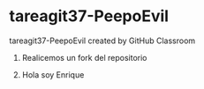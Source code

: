 # tareagit37-PeepoEvil
tareagit37-PeepoEvil created by GitHub Classroom

1. Realicemos un fork del repositorio


2. Hola soy Enrique 
